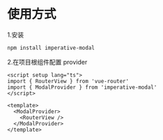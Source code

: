 # 使用方式

1.安装

```bash
npm install imperative-modal
```

2.在项目根组件配置 provider

```vue
<script setup lang="ts">
import { RouterView } from 'vue-router'
import { ModalProvider } from 'imperative-modal'
</script>

<template>
  <ModalProvider>
    <RouterView />
  </ModalProvider>
</template>
```
